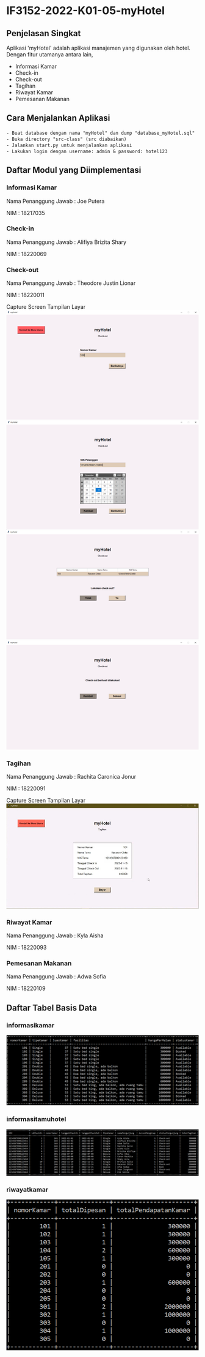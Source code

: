 # IF3152-2022-K01-05-myHotel

## Penjelasan Singkat
Aplikasi 'myHotel' adalah aplikasi manajemen yang digunakan oleh hotel. Dengan fitur utamanya antara lain,
* Informasi Kamar
* Check-in
* Check-out
* Tagihan
* Riwayat Kamar
* Pemesanan Makanan

## Cara Menjalankan Aplikasi
```
- Buat database dengan nama "myHotel" dan dump "database_myHotel.sql"
- Buka directory "src-class" (src diabaikan)
- Jalankan start.py untuk menjalankan aplikasi
- Lakukan login dengan username: admin & password: hotel123
```
## Daftar Modul yang Diimplementasi
### Informasi Kamar
Nama Penanggung Jawab : Joe Putera

NIM : 18217035

### Check-in
Nama Penanggung Jawab : Alifiya Brizita Shary

NIM : 18220069

### Check-out
Nama Penanggung Jawab : Theodore Justin Lionar

NIM : 18220011

Capture Screen Tampilan Layar
![checkOut](https://github.com/alifiyabs/IF3152-2022-K01-05-myHotel/blob/main/img/checkOut.png)
![checkOut2](https://github.com/alifiyabs/IF3152-2022-K01-05-myHotel/blob/main/img/checkOut2.png)
![checkOut3](https://github.com/alifiyabs/IF3152-2022-K01-05-myHotel/blob/main/img/checkOut3.png)
![checkOut4](https://github.com/alifiyabs/IF3152-2022-K01-05-myHotel/blob/main/img/checkOut4.png)

### Tagihan
Nama Penanggung Jawab : Rachita Caronica Jonur

NIM : 18220091

Capture Screen Tampilan Layar
![tagihan](https://github.com/alifiyabs/IF3152-2022-K01-05-myHotel/blob/main/img/Tagihan.jpg)

### Riwayat Kamar
Nama Penanggung Jawab : Kyla Aisha

NIM : 18220093

### Pemesanan Makanan
Nama Penanggung Jawab : Adwa Sofia

NIM : 18220109


## Daftar Tabel Basis Data
### informasikamar
![informasiKamar](https://github.com/alifiyabs/IF3152-2022-K01-05-myHotel/blob/main/img/informasiKamar.png)

### informasitamuhotel
![informasiTamuHotel](https://github.com/alifiyabs/IF3152-2022-K01-05-myHotel/blob/main/img/informasitamuhotel.png)

### riwayatkamar
![riwayataKamar](https://github.com/alifiyabs/IF3152-2022-K01-05-myHotel/blob/main/img/riwayatkamar.png)
